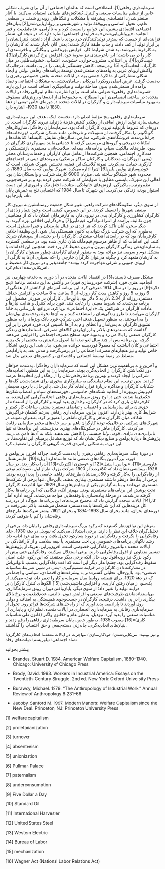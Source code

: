  سرمایه‌داری رفاهی[1]، اصطلاحی است که عالمان اجتماعی از آن برای تعریف شکلی خاص از تنظیم مناسبات صنعتی و کنترل کشاکش‌های طبقاتی استفاده می‌کنند. با آغاز صنعتی‌شدن، اقتصادهای پیشرفته با مشکلات و تنگناهایی روبه‌رو شدند. در سطحی عام‌تر، تحول اساسی و بی‌وقفۀ تولید و شهرنشینی و پرولتاریایی‌شدن[2] بنیان‌های اجتماعی-اقتصادی پیشین، این جوامع را سست کرد و به ناآرامی، عدم‌قطعیت و فقر انجامید. «پرولتاریایی‌شدن» به فرایندی اجتماعی اشاره دارد که در نتیجۀ آن، شمار فزاینده‌ای از جمعیت که پیش‌تر تولیدکنندگان خرد بودند یا شغل آزاد داشتند، کنترل‌شان را بر ابزار تولید از کف دادند و جذب طبقۀ کارگر شدند؛ یعنی آنان ناچار شدند که کارشان را به کارفرما بفروشند. بد شدن شرایط کار، افزایش بهره‌کشی و بیگانگی و ناخرسندی از کار را در پی داشت؛ این ناخرسندی نیز به‌نوبۀ خود، افزایش نرخ گردش کارگران[3]، غیبت‌گری[4]، بی‌اعتناعی، مشروب‌خواری، خشونت، اعتصاب، خشونت‌طلبی در میان کارگران، اتحادیه‌گری[5] و درنتیجه، کاهش چشمگیر بازدهی را در پی داشت. درحالی‌که واکنش اروپای غربی به پیامدهای صنعتی‌شدن توسعۀ برنامه‌های رفاهی دولتی و ایجاد شکلی مشارکتی از مذاکرۀ جمعی بود، در ایالات متحده، بخش خصوصی رهبری را به‌دست گرفت. غرض اصلی رویکرد امریکایی، سامان‌بخشی به مشکلات اجتماعی و تضاد برآمده از صنعتی‌شدن بدون مداخلۀ دولت و میانجیگری اصناف است. در این باره، «سرمایه‌داری رفاهی» عنوانی عام است برای اشاره به نظام لیبرالی رفاه در ایالات متحده؛ در ساحتی انضمامی‌تر این اصطلاح، به مجموعه‌ای از ایده‌ها و روش‌های معطوف به بهبود مناسبات سرمایه‌داران و کارگران در ایالات متحده در دوره‌ای خاص -یعنی از دهۀ 1880 تا دهۀ 1930- اشاره دارد.

سرمایه‌داری رفاهی، پنج مؤلفۀ اصلی دارد. نخست اینکه، هدف این سرمایه‌داری، بیشینه‌سازی تولید ارزش اضافی از رهگذر کاهش هزینۀ بازتولید نیروی کارگران است. در دوره‌ای که شروط بازتولید نیروی کارگران اندک بود، سرمایه‌داران رفاه‌گرا، سازوکارهای گوناگونی را به‌کار گرفتند، از تسهیلات و تفریحاتی مانند مسکن شرکتی، قهوه‌خانه‌های چراغانی‌شده، فروشگاه‌های شرکتی، مدارس، سالن‌های نمایش، کلیساها، کتابخانه‌ها و امکانات تفریحی و گروه‌های موسیقی گرفته تا خدماتی مانند سهیم‌کردن کارگران در سود، طرح‌های مالکیت سهام، برنامه‌های بیمه‌ای، سلامت‌بانی، مستمری بازنشستگی و مددکاری اجتماعی. همچنین شرکت‌ها از تعامل میان کارگران و خدمات‌رسانان محلی (یعنی آموزگاران، مددکاران و کارکنان مراکز پزشکی) و پیوندهای دینی در اجتماع‌های کارگری حمایت می‌کردند. نمونۀ کلاسیک این قضیه، نخستین شهرک شرکتی است که خودروسازی پولمن پلس[6] آن‌را اداره می‌کرد. شهرک پولمن که به سال 1880، در محدودۀ شهر شیکاگو ساخته شد، میزبان 6000 کارمند شرکت و وابستگان‌شان بود. اهالی این شهرک، بایستی مطابق با ضوابطی که شرکت معین کرده بود و بر صرفه‌جویی، نظم‌وترتیب، پاکیزگی، ارزش‌های خانوادگی، متانت، اخلاق نیک و اموری از این دست استوار بودند، زندگی می‌کردند. این شهرک تا سال 1984 که اعتصابی تلخ به عمرش پایان داد، پابرجا بود. 

از سوی دیگر، سکونتگاه‌های شرکت راهبر، تغییر شکل جمعیت روستانشین به نیروی کار صنعتی شهرها را تسهیل کردند. در این خصوص، گفتنی است وجود شمار زیادی از کارگران کشاورزی و کارگران یدی در نیروی کار، به کارفرمایان امکان داد که از مضامینی چون تکالیف برآمده از اشراف‌زادگی، قیم‌مآبی[7] و فردگرایی اخلاقی بهره گیرند. به دیگر سخن، آنان تأکید کردند که هر فردی در قبال نیازمندان و فقرا مسئول است، به‌طوری که این شرکت بزرگ بتواند به کانون همبستگی بدل شود. این وظیفۀ اخلاقی کارفرمایان بود که در راستای اهداف مشترک، کارگران را در بخشی از سودشان شریک کنند. این اقدامات که از ظاهر مرسومِ قیم‌مآبانه‌شان عاری شده بود، در سطحی گسترده به سازمان‌دهی زندگی کارگران بیرون و درون محیط کار پرداخت. همچنین این اقدامات با مشکل دوم و سومی نیز مواجه بود: به منظور ارتقای کارآمدی چطور می‌توان کارگران را به کارشان متعهد کرد و چگونه می‌توان کارگران خارجی را -که بسیاری‌ آن‌ها به تازگی از اروپای جنوبی و شرقی مهاجرت کرده بودند- جامعه‌پذیر و در نیروی کار منضبط و امریکایی‌شده ادغام کرد. 

مشکل مصرف نابسنده[8] در اقتصاد ایالات متحده در آن دوره، به دغدغۀ چهارمی نیز انجامید. هنری فورد (شرکت خودروسازی فورد) در واکنش به این دغدغه، برنامۀ «پنج دلار»[9] در روز را در سال 1914 معرفی کرد. این برنامه آمیزه‌ای از کاهش کار هفتگی از 6 روز به 5 روز و کاهش مدت کار روزانه از 9 ساعت به 8 ساعت و افزایش حداقل دستمزد روزانه از 2.34 دلار به 5 دلار بود. بااین‌حال، کارگران در صورتی مشمول این برنامه می‌شدند که شروط معینی را رعایت کنند. فورد برای کنترل و هدایت نیازها و عادات کارگران در شرکتش یک «دایرۀ اجتماعی» برپا کرد. درواقع، بازرسانی به خانۀ کارگران می‌آمدند تا طرز زندگی‌شان را مشاهده کنند و به آن‌ها نحوۀ بودجه‌بندی پول‌شان را می‌آموختند. به منظور تسهیل هدف اخیر، شرکت فورد بانک ویژه‌ای را به منظور تشویق کارگران به پس‌انداز و اعطای وام به آن‌ها تأسیس کرد. فورد فرض را بر این گذاشت که دستمزدهای بالاتر و ارزان‌کردن کالاهای مصرفی، استانداردهای زندگی کارگران صنعتی را بالا می‌برد و به‌نوبۀ خود، سطح مصرف اجتماعی را افزایش می‌دهد. گرچه این برنامه پس از چند سال لغو شد، اما اصول بنیادینش به بخشی از یک رژیم اجتماعی و کلان انباشت که معمولاً فوردیسم خوانده می‌شود، بدل شد. این رژیم، اشکال خاص تولید و نیز هنجارهای مصرف اجتماعی را در برمی‌گرفت و مدتی بعد، به پارادایمی مسلط در زمینۀ توسعۀ اجتماعی و اقتصادی در کشورهای صنعتی بدل شد. 

و آخرین و نه بی‌اهمیت‌ترین مشکل این است که سرمایه‌داران رفاه‌گرا، به‌شدت خواهان دور نگه‌داشتن کارگران از اتحادیه‌گری بودند. سرمایه‌داران به این منظور، اتحادیه‌های شرکتی را ایجاد کردند و بهترین برنامۀ رفاهی‌شان را از رهگذر این اتحادیه‌ها عرضه کردند. بدین ترتیب، این نظام نمایندگی به سازوکاری محوری برای شنیده‌شدن گله‌ها و شکایات کارگران و مذاکره دربارۀ قراردادهای کار بدل شد. بااین‌حال، با وجود محیطی کم‌وبیش بی‌بهره از اتحادیه شبکه‌های جاسوسی، فهرست‌های سیاه و اعتصاب‌شکن‌ها حکم‌فرما شدند، حتی در اوج رونق سرمایه‌داری رفاهی. اتحادیه‌گرایی کنترل‌شده، به کارفرمایان یاری کرد که در کارگران، وفاداری پدید آورند و کارگران را از استفاده از حق‌شان برای سازمان‌یابی و اعتصاب و تقاضای دستمزد بیشتر، ساعات کار کمتر و شرایط کاری بهتر بازدارند. افزون براین، سرمایه‌داری رفاهی به‌رغم گفتمان فراگیرش، شکاف میان کارگران ماهر و کارگران ناماهر را عمیق‌تر کرد. به‌عنوان نمونه، در شهرک‌های شرکتی، درحالی‌که تودۀ کارگران باهم بر سر خانه‌های محقر سازمانی رقابت می‌کردند، کارگران ماهر در سکونتگاه‌های بهتری می‌زیستند. این برنامه‌ها نه تنها نابرابری‌های نژادی، قومی و/یا جنسیتی را کاهش نمی‌دهند، بلکه به آن‌ها دامن می‌زنند. پژوهش‌ها دربارۀ پولمن و صنایع دیگر نشان داد که توزیع مشاغل برمبنای این تفاوت‌ها، در این دوره، به شکلی راهبردی قدرت گروهی کارگران را تضعیف کرد.

 در دورۀ جنگ، سرمایه‌داری رفاهی رهبری را به‌دست گرفت، چراکه افزون بر پولمن و فورد، بزرگ‌ترین بنگاه‌های صنعتی مانند «استاندارد اویل»[10]، «اینترنشنال هاروستر»[11]، «یو.اس. استیل»[12] و «وسترن الکتریک»[13] آن‌را به‌کار زدند. در سال 1926، پیمایشی نشان داد که 80درصد از 1500 شرکت بزرگ طراز اول، دست‌کم نوعی از رفاه‌گرایی را به‌کار گرفته و 50درصدشان طرح‌های رفاهی جامعی را پدید آورده بودند. برخی از بنگاه‌ها درنظر داشتند مستمری بیکاری بدهند. بااین‌حال، تنها برخی از شرکت‌ها مستمری می‌دادند و بنا به گزارش یکی از پیمایش‌های سال 1929، تنها 14درصد کارگران تحت پوشش این برنامه‌های مستمری بودند. مهم‌تر آنکه، هنگامی که این برنامه‌ها به‌کار گرفته می‌شدند، در مرحلۀ پیاده‌سازی با وقفه‌هایی مواجه می‌شدند. گرچه اداره آمار کار[14] ایالات متحده گزارش داد که مجموع هزینه‌های این برنامه‌ها، هیچ‌گاه از دودرصد کل هزینه‌هایی که این شرکت‌ها بابت دستمزد متحمل می‌شدند، بالاتر نمی‌رفت در دوره‌های بحران، مانند بحران سال 1893-1894 و بحران 1921، بیشتر شرکت‌ها طرح‌های رفاه‌شان را کم یا متوقف کردند.

 به‌رغم این توافق‌نظر گسترده که رکود بزرگ سرمایه‌داری رفاهی را پایان داد، برخی از تحلیل‌گران خلاف این نظر را دارند. برخی استدلال می‌کنند که نیودیل در دهۀ 1930، جای رفاه‌گرایی را نگرفت و رفاه‌گرایی در دورۀ پسارکود تحول یافت و به بقای خود ادامه داد. رشد ناگهانی برنامه‌های خصوصیِ پرداخت مستمری یا بیمه سلامت و از کارافتادگی در ایالات متحده دنباله‌روی رفاه‌گرایی خصوصی است. افزون‌براین، هریک از پژوهش‌ها تفسیر متفاوتی از افول رفاه‌گرایی دارند. برخی استدلال می‌کنند، رفاه‌گرایی حتی پیش از رکود بزرگ نیز روبه‌افول بود، حال آنکه برخی دیگر معتقدند که این رکود، علت اصلی سقوط رفاه‌گرایی بود. چشم‌انداز دیگر این است که افت رفاه‌گرایی به‌سبب ناتوانی‌اش در مشارکت‌دادن کارگران در فرایند تصمیم‌گیری -یعنی در تعیین شرایط مناسبات صنعتی- بود. بااین‌حال، تحلیلی گسترده‌تر به پیشرفت‌های اقتصادی، سیاسی و اجتماعی که در دهۀ 1920، برای همیشه روابط میان سرمایه و کار را تغییر داد، توجه می‌کند. از یک‌سو، از میان رفتن کار یدی و افزایش ماشینی‌شدن[15] الگوهای کنترل کارگران بر فرایند تولید را تغییر داد؛ از سوی دیگر، پایان‌یافتن دوران رونق سرمایه‌گذاری، بی‌استفاده‌ماندن ظرفیت‌های صنعتی و افزایش دیون، ناامنی، عدم‌قطعیت و نرخ بالای بیکاری را در پی داشت. درنتیجه، کارگران در جست‌وجوی همبستگی به اصناف و دولت روی آوردند تا پارادیمی پدید آورند که از راه‌حل‌های شرکت‌ها فراتر رود. تحول از سرمایه‌داری رقابتی به سرمایه‌داری انحصاری در ایالات متحده، نظم تازه و پایداری از مناسبات صنعتی را پدید آورد. نیودیل، به‌طور عام و «قانون واگنر (قانون ملی مناسبات کاری)»[16] مصوب 1935، به‌طور خاص، پایان سرمایه‌داری رفاهی را رقم زدند و بنیان‌های اتحادیه‌گری، چانه‌زنی دسته‌جمعی و حق اعتصاب را گذاشتند. 

  


و نیز ببینید: امریکایی‌شدن؛ خودکارسازی؛ مهاجرت در ایالات متحده؛ اتحادیه‌های کارگری؛ تضاد اجتماعی؛ تیلوریسم؛ دولت‌های رفاه

  


بیشتر بخوانید

  


- Brandes, Stuart D. 1984. American Welfare Capitalism, 1880–1940. Chicago: University of Chicago Press

- Brody, David. 1993. Workers in Industrial America: Essays on the Twentieth-Century Struggle. 2nd ed. New York: Oxford University Press

- Burawoy, Michael. 1979. “The Anthropology of Industrial Work.” Annual Review of Anthropology 8:231–66

- Jacoby, Sanford M. 1997. Modern Manors: Welfare Capitalism since the New Deal. Princeton, NJ: Princeton University Press

 

 [1] welfare capitalism

 [2] proletarianization

[3] turnover

[4] absenteeism

 [5] unionization

 [6] Pullman Palace

[7] paternalism

[8] underconsumption

 [9] Five Dollar a Day

[10] Standard Oil

[11] International Harvester

[12] United States Steel

[13] Western Electric

[14] Bureau of Labor

[15] mechanization

[16] Wagner Act (National Labor Relations Act)

  


 

  


 

  


 

 